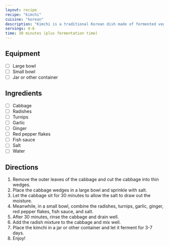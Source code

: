 ```yaml
---
layout: recipe
recipe: "kimchi"
cuisine: "korean"
description: "Kimchi is a traditional Korean dish made of fermented vegetables. The most common type of kimchi is made with cabbage, but it can also be made with radishes, turnips, and other vegetables."
servings: 4-6
time: 30 minutes (plus fermentation time)
---
```


## Equipment
- [ ] Large bowl
- [ ] Small bowl
- [ ] Jar or other container

## Ingredients
- [ ] Cabbage
- [ ] Radishes
- [ ] Turnips
- [ ] Garlic
- [ ] Ginger
- [ ] Red pepper flakes
- [ ] Fish sauce
- [ ] Salt
- [ ] Water

## Directions
1. Remove the outer leaves of the cabbage and cut the cabbage into thin wedges.
2. Place the cabbage wedges in a large bowl and sprinkle with salt.
3. Let the cabbage sit for 30 minutes to allow the salt to draw out the moisture.
4. Meanwhile, in a small bowl, combine the radishes, turnips, garlic, ginger, red pepper flakes, fish sauce, and salt.
5. After 30 minutes, rinse the cabbage and drain well.
6. Add the radish mixture to the cabbage and mix well.
7. Place the kimchi in a jar or other container and let it ferment for 3-7 days.
8. Enjoy!
